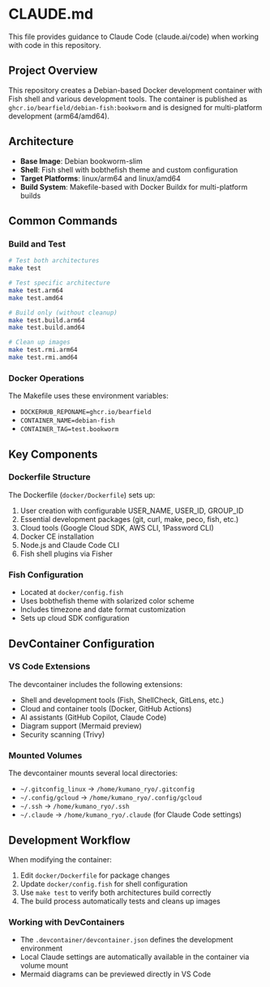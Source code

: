 # CLAUDE.md

This file provides guidance to Claude Code (claude.ai/code) when working with code in this repository.

## Project Overview

This repository creates a Debian-based Docker development container with Fish shell and various development tools. The container is published as `ghcr.io/bearfield/debian-fish:bookworm` and is designed for multi-platform development (arm64/amd64).

## Architecture

- **Base Image**: Debian bookworm-slim
- **Shell**: Fish shell with bobthefish theme and custom configuration
- **Target Platforms**: linux/arm64 and linux/amd64
- **Build System**: Makefile-based with Docker Buildx for multi-platform builds

## Common Commands

### Build and Test
```bash
# Test both architectures
make test

# Test specific architecture
make test.arm64
make test.amd64

# Build only (without cleanup)
make test.build.arm64
make test.build.amd64

# Clean up images
make test.rmi.arm64
make test.rmi.amd64
```

### Docker Operations
The Makefile uses these environment variables:
- `DOCKERHUB_REPONAME=ghcr.io/bearfield`
- `CONTAINER_NAME=debian-fish`
- `CONTAINER_TAG=test.bookworm`

## Key Components

### Dockerfile Structure
The Dockerfile (`docker/Dockerfile`) sets up:
1. User creation with configurable USER_NAME, USER_ID, GROUP_ID
2. Essential development packages (git, curl, make, peco, fish, etc.)
3. Cloud tools (Google Cloud SDK, AWS CLI, 1Password CLI)
4. Docker CE installation
5. Node.js and Claude Code CLI
6. Fish shell plugins via Fisher

### Fish Configuration
- Located at `docker/config.fish`
- Uses bobthefish theme with solarized color scheme
- Includes timezone and date format customization
- Sets up cloud SDK configuration

## DevContainer Configuration

### VS Code Extensions
The devcontainer includes the following extensions:
- Shell and development tools (Fish, ShellCheck, GitLens, etc.)
- Cloud and container tools (Docker, GitHub Actions)
- AI assistants (GitHub Copilot, Claude Code)
- Diagram support (Mermaid preview)
- Security scanning (Trivy)

### Mounted Volumes
The devcontainer mounts several local directories:
- `~/.gitconfig_linux` → `/home/kumano_ryo/.gitconfig`
- `~/.config/gcloud` → `/home/kumano_ryo/.config/gcloud`
- `~/.ssh` → `/home/kumano_ryo/.ssh`
- `~/.claude` → `/home/kumano_ryo/.claude` (for Claude Code settings)

## Development Workflow

When modifying the container:
1. Edit `docker/Dockerfile` for package changes
2. Update `docker/config.fish` for shell configuration
3. Use `make test` to verify both architectures build correctly
4. The build process automatically tests and cleans up images

### Working with DevContainers
- The `.devcontainer/devcontainer.json` defines the development environment
- Local Claude settings are automatically available in the container via volume mount
- Mermaid diagrams can be previewed directly in VS Code